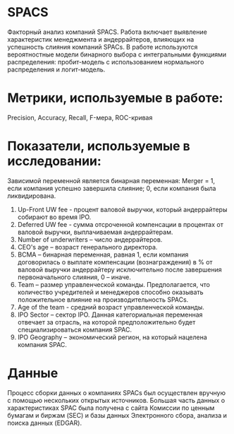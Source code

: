 # SPACS
Факторный анализ компаний SPACS. Работа включает выявление характеристик менеджмента и андеррайтеров, влияющих на успешность слияния компаний SPACs. В работе используются вероятностные модели бинарного выбора с интегральными функциями распределения: пробит-модель с использованием нормального распределения и логит-модель. 

# Метрики, используемые в работе: 
Precision, Accuracy, Recall, F-мера, ROC-кривая

# Показатели, используемые в исследовании:
Зависимой переменной является бинарная переменная:
Merger = 1, если компания успешно завершила слияние; 0, если компания была ликвидирована.

1) Up-Front UW fee - процент валовой выручки, который андеррайтеры собирают во время IPO. 
2) Deferred UW fee - сумма отсроченной компенсации в процентах от валовой выручки, выплачиваемая андеррайтерам.
3) Number of underwriters – число андеррайтеров. 
4) CEO's age – возраст генерального директора. 
5) BCMA – бинарная переменная, равная 1, если компания договорилась о выплате компенсации (вознаграждения) в % от валовой выручки андеррайтеру исключительно после завершения первоначального слияния, 0 – иначе. 
6) Team – размер управленческой команды. Предполагается, что количество учредителей и менеджеров способно оказывать положительное влияние на производительность SPACs. 
7) Age of the team - средний возраст управленческой команды. 
8) IPO Sector – сектор IPO. Данная категориальная переменная отвечает за отрасль, на которой предположительно будет специализироваться компания SPAC. 
9) IPO Geography – экономический регион, на который нацелена компания SPAC.

# Данные 
Процесс сборки данных о компаниях SPACs был осуществлен вручную с помощью нескольких открытых источников. Большая часть данных о характеристиках SPAC была получена с сайта Комиссии по ценным бумагам и биржам (SEC) и базы данных Электронного сбора, анализа и поиска данных (EDGAR).
